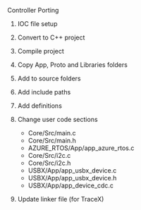 Controller Porting

1. IOC file setup
2. Convert to C++ project
3. Compile project

4. Copy App, Proto and Libraries folders
5. Add to source folders
6. Add include paths
7. Add definitions
8. Change user code sections
	- Core/Src/main.c
	- Core/Src/main.h
	- AZURE_RTOS/App/app_azure_rtos.c
	- Core/Src/i2c.c
	- Core/Src/i2c.h
	- USBX/App/app_usbx_device.c
	- USBX/App/app_usbx_device.h
	- USBX/App/app_device_cdc.c
9. Update linker file (for TraceX)
